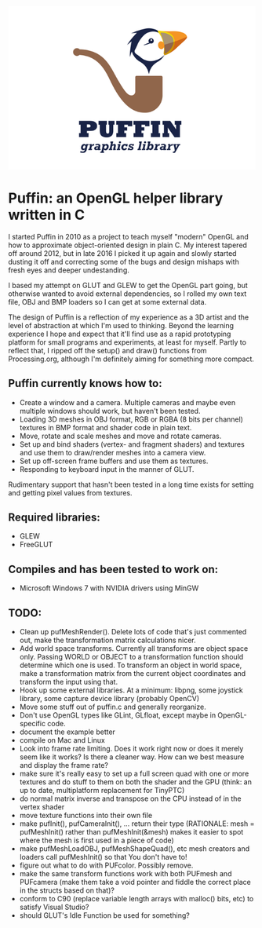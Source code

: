 ![Puffin Logo](logo.png)
# Puffin: an OpenGL helper library written in C

I started Puffin in 2010 as a project to teach myself "modern" OpenGL and how to approximate object-oriented design in plain C. 
My interest tapered off around 2012, but in late 2016 I picked it up again and slowly started dusting it off and correcting some of the bugs and design mishaps with fresh eyes and deeper undestanding. 

I based my attempt on GLUT and GLEW to get the OpenGL part going, but otherwise wanted to avoid external dependencies, so I rolled my own text file, OBJ and BMP loaders so I can get at some external data.

The design of Puffin is a reflection of my experience as a 3D artist and the level of abstraction at which I'm used to thinking. Beyond the learning experience I hope and expect that it'll find use as a rapid prototyping platform for small programs and experiments, at least for myself. Partly to reflect that, I ripped off the setup() and draw() functions from Processing.org, although I'm definitely aiming for something more compact.


## Puffin currently knows how to:
* Create a window and a camera. Multiple cameras and maybe even multiple windows should work, but haven't been tested.
* Loading 3D meshes in OBJ format, RGB or RGBA (8 bits per channel) textures in BMP format and shader code in plain text.
* Move, rotate and scale meshes and move and rotate cameras.
* Set up and bind shaders (vertex- and fragment shaders) and textures and use them to draw/render meshes into a camera view.
* Set up off-screen frame buffers and use them as textures.
* Responding to keyboard input in the manner of GLUT.

Rudimentary support that hasn't been tested in a long time exists for setting and getting pixel values from textures.


## Required libraries:
* GLEW
* FreeGLUT


## Compiles and has been tested to work on:
* Microsoft Windows 7 with NVIDIA drivers using MinGW


## TODO:

* Clean up pufMeshRender(). Delete lots of code that's just commented out, make the transformation matrix calculations nicer.
* Add world space transforms. Currently all transforms are object space only. Passing WORLD or OBJECT to a transformation function should determine which one is used. To transform an object in world space, make a transformation matrix from the current object coordinates and transform the input using that.
* Hook up some external libraries. At a minimum: libpng, some joystick library, some capture device library (probably OpenCV)
* Move some stuff out of puffin.c and generally reorganize.
* Don't use OpenGL types like GLint, GLfloat, except maybe in OpenGL-specific code. 
* document the example better
* compile on Mac and Linux
* Look into frame rate limiting. Does it work right now or does it merely seem like it works? Is there a cleaner way. How can we best measure and display the frame rate?
* make sure it's really easy to set up a full screen quad with one or more textures and do stuff to them on both the shader and the GPU (think: an up to date, multiplatform replacement for TinyPTC)
* do normal matrix inverse and transpose on the CPU instead of in the vertex shader
* move texture functions into their own file
* make pufInit(), pufCameraInit(), ... return their type (RATIONALE: mesh = pufMeshInit() rather than pufMeshInit(&mesh) makes it easier to spot where the mesh is first used in a piece of code)
* make pufMeshLoadOBJ, pufMeshShapeQuad(), etc mesh creators and loaders call pufMeshInit() so that You don't have to!
* figure out what to do with PUFcolor. Possibly remove.
* make the same transform functions work with both PUFmesh and PUFcamera (make them take a void pointer and fiddle the correct place in the structs based on that)?
* conform to C90 (replace variable length arrays with malloc() bits, etc) to satisfy Visual Studio?
* should GLUT's Idle Function be used for something?
